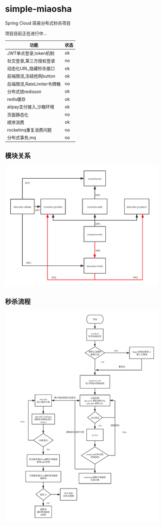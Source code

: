 # simple-miaosha
Spring Cloud 简易分布式秒杀项目

项目目前正在进行中...

| 功能 | 状态 |
| ------ | ------ |
| JWT单点登录,token机制 | ok || ------ | ------ |
| 社交登录,第三方授权登录 | no || ------ | ------ |
| 动态化URL,隐藏秒杀接口 | ok || ------ | ------ |
| 前端限流,冻结抢购button | ok || ------ | ------ |
| 后端限流,RateLimiter令牌桶 | no || ------ | ------ |
| 分布式锁redisson | ok || ------ | ------ |
| redis缓存 | ok || ------ | ------ |
| alipay支付接入,沙箱环境 | ok || ------ | ------ |
| 页面静态化 | no || ------ | ------ |
| 顺序消费 | ok || ------ | ------ |
| rocketmq重复消费问题 | no || ------ | ------ |
| 分布式事务,mq | no || ------ | ------ |

## 模块关系
![模块关系](https://github.com/vua/simple-miaosha/blob/master/module.png)
## 秒杀流程
![秒杀流程](https://github.com/vua/simple-miaosha/blob/master/process.png)

